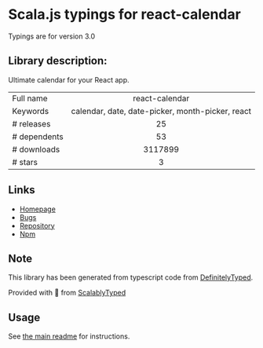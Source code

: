 
# Scala.js typings for react-calendar

Typings are for version 3.0

## Library description:
Ultimate calendar for your React app.

|                    |                 |
| ------------------ | :-------------: |
| Full name          | react-calendar |
| Keywords           | calendar, date, date-picker, month-picker, react |
| # releases         | 25 |
| # dependents       | 53 |
| # downloads        | 3117899 |
| # stars            | 3 |

## Links
- [Homepage](https://github.com/wojtekmaj/react-calendar#readme)
- [Bugs](https://github.com/wojtekmaj/react-calendar/issues)
- [Repository](https://github.com/wojtekmaj/react-calendar)
- [Npm](https://www.npmjs.com/package/react-calendar)
    


## Note
This library has been generated from typescript code from [DefinitelyTyped](https://definitelytyped.org).

Provided with :purple_heart: from [ScalablyTyped](https://github.com/oyvindberg/ScalablyTyped)

## Usage
See [the main readme](../../readme.md) for instructions.


